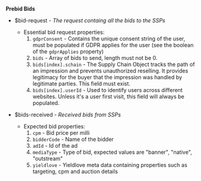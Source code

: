 **Prebid Bids**

-  $bid-request - *The request containg all the bids to the SSPs*

    -   Essential bid request properties:
        1. `gdprConsent` - Contains the unique consent string of the user, must be populated if GDPR applies for the user (see the boolean of the `gdprApplies` property)
        2. `bids` - Array of bids to send, length must not be 0.
        3. `bids[index].schain` - The Supply Chain Object tracks the path of an impression and prevents unauthorized reselling. It provides legitimacy for the buyer that the impression was handled by legitimate parties. This field must exist.
        4. `bids[index].userId` - Used to identify users across different websites. Unless it's a user first visit, this field will always be populated.

-  $bids-received - *Received bids from SSPs*

    -   Expected bid properties:
        1. `cpm` - Bid price per milli
        2. `bidderCode` - Name of the bidder
        3. `adId` - Id of the ad
        4. `mediaType` - Type of bid, expected values are "banner", "native", "outstream"
        5. `yieldlove` - Yieldlove meta data containing properties such as targeting, cpm and auction details
